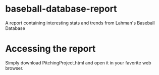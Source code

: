 # baseball-database-report
A report containing interesting stats and trends from Lahman's Baseball Database

# Accessing the report
Simply download PitchingProject.html and open it in your favorite web browser.

